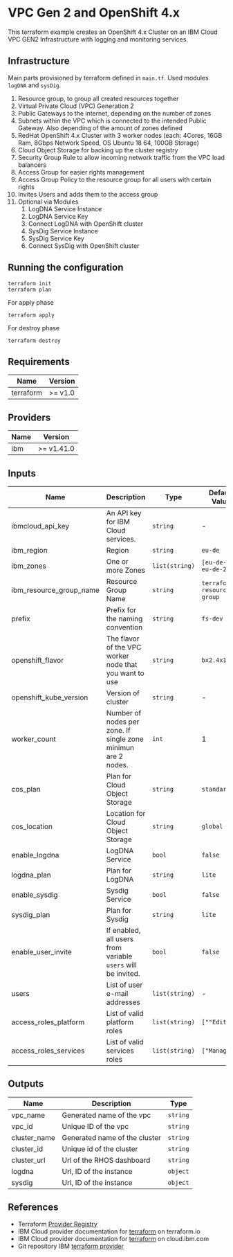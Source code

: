 # VPC Gen 2 and OpenShift 4.x

This terraform example creates an OpenShift 4.x Cluster on an IBM Cloud VPC GEN2 Infrastructure with logging and monitoring services.

## Infrastructure

Main parts provisioned by terraform defined in `main.tf`. Used modules `logDNA` and `sysDig`.

1. Resource group, to group all created resources together
1. Virtual Private Cloud (VPC) Generation 2
1. Public Gateways to the internet, depending on the number of zones
1. Subnets within the VPC which is connected to the intended Public Gateway. Also depending of the amount of zones defined
1. RedHat OpenShift 4.x Cluster with 3 worker nodes (each: 4Cores, 16GB Ram, 8Gbps Network Speed, OS Ubuntu 18 64, 100GB Storage)
1. Cloud Object Storage for backing up the cluster registry
1. Security Group Rule to allow incoming network traffic from the VPC load balancers
1. Access Group for easier rights management
1. Access Group Policy to the resource group for all users with certain rights
1. Invites Users and adds them to the access group
1. Optional via Modules
   1. LogDNA Service Instance
   1. LogDNA Service Key
   1. Connect LogDNA with OpenShift cluster
   1. SysDig Service Instance
   1. SysDig Service Key
   1. Connect SysDig with OpenShift cluster

## Running the configuration

```shell
terraform init
terraform plan
```

For apply phase

```shell
terraform apply
```

For destroy phase

```shell
terraform destroy
```

## Requirements

| Name      | Version  |
| --------- | -------- |
| terraform | >= v1.0  |

## Providers

| Name | Version    |
| ---- | ---------- |
| ibm  | >= v1.41.0 |

## Inputs

| Name                    | Description                                                  | Type           | Default Value              |
| ----------------------- | ------------------------------------------------------------ | -------------- | -------------------------- |
| ibmcloud_api_key        | An API key for IBM Cloud services.                           | `string`       | -                          |
| ibm_region              | Region                                                       | `string`       | `eu-de`                    |
| ibm_zones               | One or more Zones                                            | `list(string)` | `[eu-de-3, eu-de-2]`       |
| ibm_resource_group_name | Resource Group Name                                          | `string`       | `terraform-resource-group` |
| prefix                  | Prefix for the naming convention                             | `string`       | `fs-dev`                   |
| openshift_flavor        | The flavor of the VPC worker node that you want to use       | `string`       | `bx2.4x16`                 |
| openshift_kube_version  | Version of cluster                                           | `string`       | -                          |
| worker_count            | Number of nodes per zone. If single zone minimun are 2 nodes.| `int`          | 1                          |
| cos_plan                | Plan for Cloud Object Storage                                | `string`       | `standard`                 |
| cos_location            | Location for Cloud Object Storage                            | `string`       | `global`                   |
| enable_logdna           | LogDNA Service                                               | `bool`         | `false`                    |
| logdna_plan             | Plan for LogDNA                                              | `string`       | `lite`                     |
| enable_sysdig           | Sysdig Service                                               | `bool`         | `false`                    |
| sysdig_plan             | Plan for Sysdig                                              | `string`       | `lite`                     |
| enable_user_invite      | If enabled, all users from variable `users` will be invited. | `bool`         | `false`                    |
| users                   | List of user e-mail addresses                                | `list(string)` | -                          |
| access_roles_platform   | List of valid platform roles                                 | `list(string)` | `[""Editor"]`              |
| access_roles_services   | List of valid services roles                                 | `list(string)` | `["Manager"]`              |

## Outputs

| Name         | Description                   | Type     |
| ------------ | ----------------------------- | -------- |
| vpc_name     | Generated name of the vpc     | `string` |
| vpc_id       | Unique ID of the vpc          | `string` |
| cluster_name | Generated name of the cluster | `string` |
| cluster_id   | Unique id of the cluster      | `string` |
| cluster_url  | Url of the RHOS dashboard     | `string` |
| logdna       | Url, ID of the instance       | `object` |
| sysdig       | Url, ID of the instance       | `object` |

## References

- Terraform [Provider Registry](https://registry.terraform.io/browse/providers)
- IBM Cloud provider documentation for [terraform](https://registry.terraform.io/providers/IBM-Cloud/ibm/latest) on terraform.io
- IBM Cloud provider documentation for [terraform](https://cloud.ibm.com/docs/ibm-cloud-provider-for-terraform) on cloud.ibm.com
- Git repository IBM [terraform provider](https://github.com/IBM-Cloud/terraform-provider-ibm)
